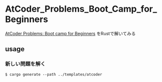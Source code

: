 # AtCoder_Problems_Boot_Camp_for_Beginners

[AtCoder Problems: Boot camp for Beginners](https://kenkoooo.com/atcoder/#/training/Boot%20camp%20for%20Beginners) をRustで解いてみる

## usage

### 新しい問題を解く

```console
$ cargo generate --path ../templates/atcoder
```